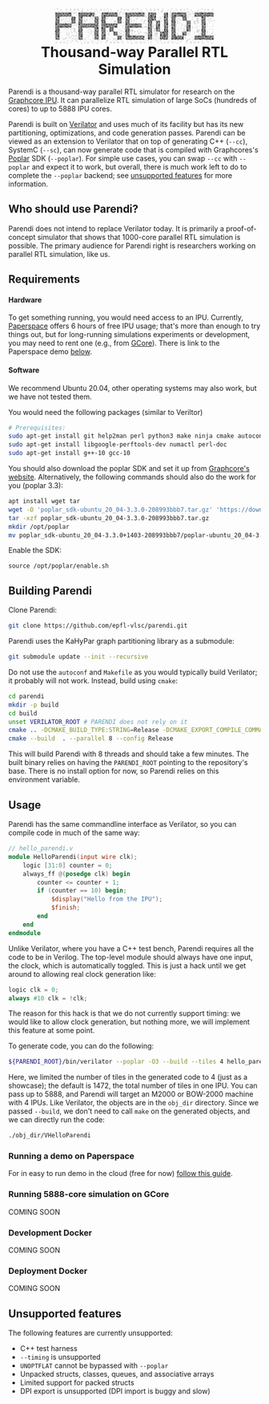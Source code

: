 
<head>
    <h1 align='center'>
    <img src="docs/image/logo_flat.svg", width='320', align='middle', hover='Parendi'><br/>
    Thousand-way Parallel RTL Simulation
    </h1>
</head>

Parendi is a thousand-way parallel RTL simulator for research on the [Graphcore IPU](https://www.graphcore.ai). It can parallelize RTL simulation of large SoCs (hundreds of cores) to up to 5888 IPU cores.

Parendi is built on [Verilator](https://www.veripool.org/verilator) and uses much of its facility but has its new partitioning, optimizations, and code generation passes.
Parendi can be viewed as an extension to Verilator that on top of generating C++ (`--cc`), SystemC (`--sc`), can now generate code that is compiled with Graphcores's [Poplar](https://docs.graphcore.ai/en/latest/child-pages/poplar.html#poplar) SDK (`--poplar`).
For simple use cases, you can swap `--cc` with `--poplar` and expect it to work, but overall, there is much work left to do to complete the `--poplar` backend; see [unsupported features](#Unsupported-features) for more information.

## Who should use Parendi?
Parendi does not intend to replace Verilator today. It is primarily a proof-of-concept simulator that shows that 1000-core parallel RTL simulation is possible.
The primary audience for Parendi right is researchers working on parallel RTL simulation, like us.



## Requirements

#### Hardware
To get something running, you would need access to an IPU. Currently, [Paperspace](https://gcore.com) offers 6 hours of free IPU usage; that's more than enough to try things out, but for long-running simulations experiments or development, you may need to rent one (e.g., from [GCore](https://gcore.com)).
There is link to the Paperspace demo [below](#running-a-demo-on-paperspace).

#### Software

We recommend Ubuntu 20.04, other operating systems may also work, but we have not tested them.

You would need the following packages (similar to Veriltor)
```bash
# Prerequisites:
sudo apt-get install git help2man perl python3 make ninja cmake autoconf g++ flex bison ccache
sudo apt-get install libgoogle-perftools-dev numactl perl-doc
sudo apt-get install g++-10 gcc-10
```



You should also download the poplar SDK and set it up from [Graphcore's website](https://www.graphcore.ai/downloads). Alternatively, the following commands should also do the work for you (poplar 3.3):

```bash
apt install wget tar
wget -O 'poplar_sdk-ubuntu_20_04-3.3.0-208993bbb7.tar.gz' 'https://downloads.graphcore.ai/direct?package=poplar-poplar_sdk_ubuntu_20_04_3.3.0_208993bbb7-3.3.0&file=poplar_sdk-ubuntu_20_04-3.3.0-208993bbb7.tar.gz'
tar -xzf poplar_sdk-ubuntu_20_04-3.3.0-208993bbb7.tar.gz
mkdir /opt/poplar
mv poplar_sdk-ubuntu_20_04-3.3.0+1403-208993bbb7/poplar-ubuntu_20_04-3.3.0+7857-b67b751185 /opt/poplar
```

Enable the SDK:
```
source /opt/poplar/enable.sh
```

## Building Parendi

Clone Parendi:

``` bash
git clone https://github.com/epfl-vlsc/parendi.git
```

Parendi uses the KaHyPar graph partitioning library as a submodule:
```bash
git submodule update --init --recursive
```


Do not use the `autoconf` and `Makefile` as you would typically build Verilator; it probably will not work. Instead, build using `cmake`:

```bash
cd parendi
mkdir -p build
cd build
unset VERILATOR_ROOT # PARENDI does not rely on it
cmake .. -DCMAKE_BUILD_TYPE:STRING=Release -DCMAKE_EXPORT_COMPILE_COMMANDS:BOOL=TRUE -DCMAKE_C_COMPILER:FILEPATH=/usr/bin/gcc-10 -DCMAKE_CXX_COMPILER:FILEPATH=/usr/bin/g++-10 -G Ninja
cmake --build  . --parallel 8 --config Release
```
This will build Parendi with 8 threads and should take a few minutes.
The built binary relies on having the `PARENDI_ROOT` pointing to the repository's base.
There is no install option for now, so Parendi relies on this environment variable.



## Usage

Parendi has the same commandline interface as Verilator, so you can compile code in much of the same way:
```verilog
// hello_parendi.v
module HelloParendi(input wire clk);
    logic [31:0] counter = 0;
    always_ff @(posedge clk) begin
        counter <= counter + 1;
        if (counter == 10) begin;
            $display("Hello from the IPU");
            $finish;
        end
    end
endmodule
```
Unlike Verilator, where you have a C++ test bench, Parendi requires all the code to be in Verilog.
The top-level module should always have one input, the clock, which is automatically toggled.
This is just a hack until we get around to allowing real clock generation like:
```verilog
logic clk = 0;
always #10 clk = !clk;
```
The reason for this hack is that we do not currently support timing: we would like to allow clock generation, but nothing more, we will implement this feature at some point.

To generate code, you can do the following:
```bash
${PARENDI_ROOT}/bin/verilator --poplar -O3 --build --tiles 4 hello_parendi.v
```
Here, we limited the number of tiles in the generated code to 4 (just as a showcase); the default is 1472, the total number of tiles in one IPU. You can pass up to 5888, and Parendi will target an M2000 or BOW-2000 machine with 4 IPUs.
Like Verilator, the objects are in the `obj_dir` directory. Since we passed `--build`, we don't need to call `make` on the generated objects, and we can directly run the code:

```bash
./obj_dir/VHelloParendi
```


### Running a demo on Paperspace
For in easy to run demo in the cloud (free for now) [follow this guide](https://github.com/epfl-vlsc/parendi-paperspace-demo).


### Running 5888-core simulation on GCore
COMING SOON

### Development Docker
COMING SOON

### Deployment Docker
COMING SOON


## Unsupported features
The following features are currently unsupported:
- C++ test harness
- `--timing` is unsupported
- `UNOPTFLAT` cannot be bypassed with `--poplar`
- Unpacked structs, classes, queues, and associative arrays
- Limited support for packed structs
- DPI export is unsupported (DPI import is buggy and slow)

